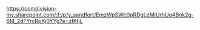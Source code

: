 
https://comdivision-my.sharepoint.com/:f:/p/y_sandfort/EmzWpSWe0pRDgLeMiUrhUq4Bnk2g-6M_2dFYrcRpKj0YYg?e=zIKtjL

